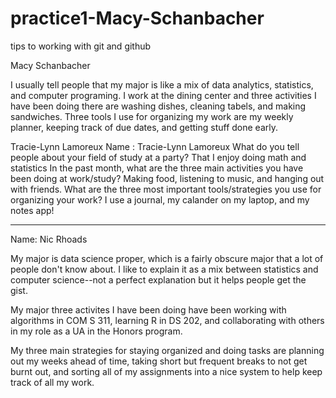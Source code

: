 # practice1-Macy-Schanbacher
tips to working with git and github

Macy Schanbacher

I usually tell people that my major is like a mix of data analytics, statistics, and computer programing.
I work at the dining center and three activities I have been doing there are washing dishes, cleaning tabels, and making sandwiches.
Three tools I use for organizing my work are my weekly planner, keeping track of due dates, and getting stuff done early.

Tracie-Lynn Lamoreux
Name : Tracie-Lynn Lamoreux
What do you tell people about your field of study at a party? That I enjoy doing math and statistics In the past month, 
what are the three main activities you have been doing at work/study? Making food, listening to music, and hanging out with friends. 
What are the three most important tools/strategies you use for organizing your work? I use a journal, my calander on my laptop, and my notes app!

---

Name: Nic Rhoads

My major is data science proper, which is a fairly obscure major that a lot of people don't know about. I like to explain it as a mix between statistics and computer science--not a perfect explanation but it helps people get the gist.

My major three activites I have been doing have been working with algorithms in COM S 311, learning R in DS 202, and collaborating with others in my role as a UA in the Honors program.

My three main strategies for staying organized and doing tasks are planning out my weeks ahead of time, taking short but frequent breaks to not get burnt out, and sorting all of my assignments into a nice system to help keep track of all my work.
